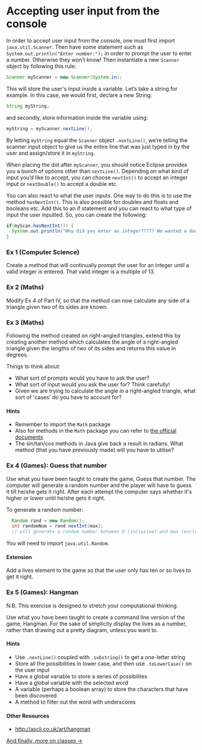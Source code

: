 Accepting user input from the console
===

In order to accept user input from the console, one must first import `java.util.Scanner`. Then have some statement such as `System.out.println("Enter number:");` in order to prompt the user to enter a number. Otherwise they won’t know! Then instantiate a new `Scanner` object by following this rule: 

```java
Scanner myScanner = new Scanner(System.in); 
```

This will store the user's input inside a variable. Let’s take a string for example. In this case, we would first, declare a new String:

```java
String myString;
```

and secondly, store information inside the variable using:

```java
myString = myScanner.nextLine();
```

By letting `myString` equal the `Scanner` object `.nextLine()`, we’re telling the scanner input object to give us the entire line that was just typed in by the user and assign/store it in `myString`.

When placing the dot after `myScanner`, you should notice Eclipse provides you a bunch of options other than `nextLine()`. Depending on what kind of input you’d like to accept, you can choose `nextInt()` to accept an integer input or `nextDouble()` to accept a double etc.

You can also react to what the user inputs. One way to do this is to use the method `hasNextInt()`. This is also possible for doubles and floats and booleans etc. Add this to an if statement and you can react to what type of input the user inputted. So, you can create the following:

```java
if(myScan.hasNextInt()) {
  System.out.println("Why did you enter an integer????? We wanted a double");
}
```

### Ex 1 (Computer Science)
Create a method that will continually prompt the user for an integer until a valid integer is entered. That valid integer is a multiple of 13.

### Ex 2 (Maths)
Modify Ex 4 of Part IV, so that the method can now calculate any side of a triangle given two of its sides are known. 

### Ex 3 (Maths)
Following the method created on right-angled triangles, extend this by creating another method which calculates the angle of a right-angled triangle given the lengths of two of its sides and returns this value in degrees.

Things to think about:
-	What sort of prompts would you have to ask the user?
-	What sort of input would you ask the user for? Think carefully!
-	Given we are trying to calculate the angle in a right-angled triangle, what sort of 'cases' do you have to account for?

#### Hints 
- Remember to import the `Math` package
- Also for methods in the `Math` package you can refer to [the official documents](http://docs.oracle.com/javase/7/docs/api/java/lang/Math.html)
- The sin/tan/cos methods in Java give back a result in radians. What method (that you have previously made) will you have to utilise?

### Ex 4 (Games): Guess that number
Use what you have been taught to create the game, Guess that number. The computer will generate a random number and the player will have to guess it till he/she gets it right. After each attempt the computer says whether it's higher or lower until he/she gets it right. 

To generate a random number:

```java
  Random rand = new Random();
  int randomNum = rand.nextInt(max);
  // will generate a random number between 0 (inclusive) and max (exclusive)
```

You will need to import `java.util.Random`.

#### Extension
Add a lives element to the game so that the user only has ten or so lives to get it right.

### Ex 5 (Games): Hangman
N.B. This exercise is designed to stretch your computational thinking.

Use what you have been taught to create a command line version of the game, Hangman. For the sake of simplicity display the lives as a number, rather than drawing out a pretty diagram, unless you want to. 

#### Hints
- Use `.nextLine()` coupled with `.substring()` to get a one-letter string
- Store all the possibilities in lower case, and then use `.toLowerCase()` on the user input
- Have a global variable to store a series of possibilites
- Have a global variable with the selected word
- A variable (perhaps a boolean array) to store the characters that have been discovered
- A method to filter out the word with underscores

#### Other Resources
- http://ascii.co.uk/art/hangman

[And finally, more on classes &rarr;](./Part-VI:-Classes.html)
